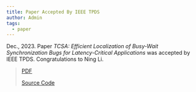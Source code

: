 ```yaml
---
title: Paper Accepted By IEEE TPDS
author: Admin
tags:
  - paper
---
```


Dec., 2023. Paper *TCSA: Efficient Localization of Busy-Wait Synchronization Bugs for Latency-Critical Applications* was accepted by IEEE TPDS. 
Congratulations to Ning Li. 

> [PDF](https://ieeexplore.ieee.org/document/10356837)
> 
> [Source Code](https://github.com/MercuryLc/TCSA)